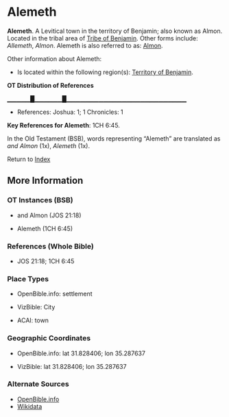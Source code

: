 # Alemeth
**Alemeth**. 
A Levitical town in the territory of Benjamin; also known as Almon. 
Located in the tribal area of [Tribe of Benjamin](../../../groups/md/acai/Benjamin.md). 
Other forms include: 
*Allemeth*, *Almon*. 
Alemeth is also referred to as: 
[Almon](Almon.md). 




Other information about Alemeth:


* Is located within the following region(s): 
[Territory of Benjamin](TerritoryOfBenjamin.md). 


**OT Distribution of References**

▁▁▁▁▁█▁▁▁▁▁▁█▁▁▁▁▁▁▁▁▁▁▁▁▁▁▁▁▁▁▁▁▁▁▁▁▁▁
* References: Joshua: 1; 1 Chronicles: 1



**Key References for Alemeth**: 
1CH 6:45. 


In the Old Testament (BSB), words representing “Alemeth” are translated as 
*and Almon* (1x), *Alemeth* (1x). 




Return to [Index](00-Index.md)

## More Information

### OT Instances (BSB)

* and Almon (JOS 21:18)

* Alemeth (1CH 6:45)



### References (Whole Bible)

* JOS 21:18; 1CH 6:45


### Place Types

* OpenBible.info: settlement

* VizBible: City

* ACAI: town



### Geographic Coordinates

* OpenBible.info: lat 31.828406; lon 35.287637

* VizBible: lat 31.828406; lon 35.287637



### Alternate Sources

* [OpenBible.info](https://www.openbible.info/geo/ancient/ad4ad26)
* [Wikidata](http://www.wikidata.org/entity/Q4716077)



